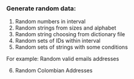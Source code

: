 ###  Generate random data: ###
1. Random numbers in interval
2. Random strings from sizes and alphabet
3. Random string choosing from dictionary file
4. Random sets of IDs within interval
5. Random sets of strings with some conditions 
   
For example: Random valid emails addresses

6. Random Colombian Addresses
